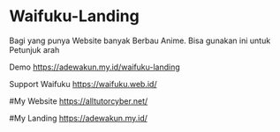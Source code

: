 # Waifuku-Landing

Bagi yang punya Website banyak Berbau Anime. Bisa gunakan ini untuk Petunjuk arah

Demo
https://adewakun.my.id/waifuku-landing

Support Waifuku https://waifuku.web.id/

#My Website
https://alltutorcyber.net/

#My Landing
https://adewakun.my.id/
